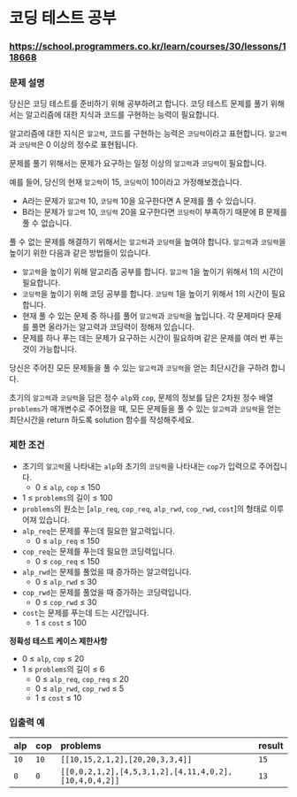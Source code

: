 # 코딩 테스트 공부

### https://school.programmers.co.kr/learn/courses/30/lessons/118668

### 문제 설명

당신은 코딩 테스트를 준비하기 위해 공부하려고 합니다. 코딩 테스트 문제를 풀기 위해서는 알고리즘에 대한 지식과 코드를 구현하는 능력이 필요합니다.

알고리즘에 대한 지식은 `알고력`, 코드를 구현하는 능력은 `코딩력`이라고 표현합니다. `알고력`과 `코딩력`은 0 이상의 정수로 표현됩니다.

문제를 풀기 위해서는 문제가 요구하는 일정 이상의 `알고력`과 `코딩력`이 필요합니다.

예를 들어, 당신의 현재 `알고력`이 15, `코딩력`이 10이라고 가정해보겠습니다.

-   A라는 문제가 `알고력` 10, `코딩력` 10을 요구한다면 A 문제를 풀 수 있습니다.
-   B라는 문제가 `알고력` 10, `코딩력` 20을 요구한다면 `코딩력`이 부족하기 때문에 B 문제를 풀 수 없습니다.

풀 수 없는 문제를 해결하기 위해서는 `알고력`과 `코딩력`을 높여야 합니다. `알고력`과 `코딩력`을 높이기 위한 다음과 같은 방법들이 있습니다.

-   `알고력`을 높이기 위해 알고리즘 공부를 합니다. `알고력` 1을 높이기 위해서 1의 시간이 필요합니다.
-   `코딩력`을 높이기 위해 코딩 공부를 합니다. `코딩력` 1을 높이기 위해서 1의 시간이 필요합니다.
-   현재 풀 수 있는 문제 중 하나를 풀어 `알고력`과 `코딩력`을 높입니다. 각 문제마다 문제를 풀면 올라가는 알고력과 코딩력이 정해져 있습니다.
-   문제를 하나 푸는 데는 문제가 요구하는 시간이 필요하며 같은 문제를 여러 번 푸는 것이 가능합니다.

당신은 주어진 모든 문제들을 풀 수 있는 `알고력`과 `코딩력`을 얻는 최단시간을 구하려 합니다.

초기의 `알고력`과 `코딩력`을 담은 정수 `alp`와 `cop`, 문제의 정보를 담은 2차원 정수 배열 `problems`가 매개변수로 주어졌을 때, 모든 문제들을 풀 수 있는 `알고력`과 `코딩력`을 얻는 최단시간을 return 하도록 solution 함수를 작성해주세요.

### 제한 조건

-   초기의 `알고력`을 나타내는 `alp`와 초기의 `코딩력`을 나타내는 `cop`가 입력으로 주어집니다.
    -   0 ≤ `alp`, `cop` ≤ 150
-   1 ≤ `problems`의 길이 ≤ 100
-   `problems`의 원소는 [`alp_req`, `cop_req`, `alp_rwd`, `cop_rwd`, `cost`]의 형태로 이루어져 있습니다.
-   `alp_req`는 문제를 푸는데 필요한 알고력입니다.
    -   0 ≤ `alp_req` ≤ 150
-   `cop_req`는 문제를 푸는데 필요한 코딩력입니다.
    -   0 ≤ `cop_req` ≤ 150
-   `alp_rwd`는 문제를 풀었을 때 증가하는 알고력입니다.
    -   0 ≤ `alp_rwd` ≤ 30
-   `cop_rwd`는 문제를 풀었을 때 증가하는 코딩력입니다.
    -   0 ≤ `cop_rwd` ≤ 30
-   `cost`는 문제를 푸는데 드는 시간입니다.
    -   1 ≤ `cost` ≤ 100

**정확성 테스트 케이스 제한사항**

-   0 ≤ `alp`, `cop` ≤ 20
-   1 ≤ `problems`의 길이 ≤ 6
    -   0 ≤ `alp_req`, `cop_req` ≤ 20
    -   0 ≤ `alp_rwd`, `cop_rwd` ≤ 5
    -   1 ≤ `cost` ≤ 10

### 입출력 예

| alp  | cop  | problems                                              | result |
| :--- | :--- | :---------------------------------------------------- | :----- |
| `10` | `10` | `[[10,15,2,1,2],[20,20,3,3,4]]`                       | `15`   |
| `0`  | `0`  | `[[0,0,2,1,2],[4,5,3,1,2],[4,11,4,0,2],[10,4,0,4,2]]` | `13`   |
